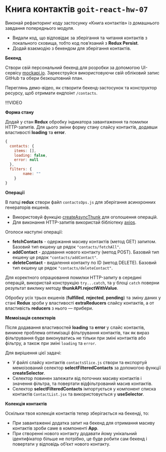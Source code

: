 # Книга контактів `goit-react-hw-07`

Виконай рефакторинг коду застосунку «Книга контактів» із домашнього завдання попереднього модуля.

- Видали код, що відповідає за зберігання та читання контактів з локального сховища, тобто код пов’язаний з **Redux Persist**.
- Додай взаємодію з бекендом для зберігання контактів.


**Бекенд**

Створи свій персональний бекенд для розробки за допомогою UI-сервісу [mockapi.io](https://mockapi.io/projects). Зареєструйся використовуючи свій обліковий запис GitHub та обери безкоштовний план.

Переглянь демо-відео, як створити бекенд-застосунок та конструктор ресурсу, щоб отримати ендпоінт `/contacts`.

!!!VIDEO


**Форма стану**

Додай у стан **Redux** обробку індикатора завантаження та помилки HTTP-запитів. Для цього зміни форму стану слайсу контактів, додавши властивості **loading** та **error**.

```js
{
  contacts: {
    items: [],
    loading: false,
    error: null
  },
  filters: {
		name: ""
	}
}
```

**Операції**

В папці **redux** створи файл `contactsOps.js` для зберігання асинхронних генераторів екшенів.

- Використовуй функцію [createAsyncThunk](https://redux-toolkit.js.org/api/createAsyncThunk) для оголошення операцій.
- Для виконання HTTP-запитів використай бібліотеку [axios](https://axios-http.com/uk/docs/intro).

Оголоси наступні операції:

- **fetchContacts** - одержання масиву контактів (метод GET) запитом. Базовий тип екшену це рядок `"contacts/fetchAll"`.
- **addContact** - додавання нового контакту (метод POST). Базовий тип екшену це рядок `"contacts/addContact"`.
- **deleteContact** - видалення контакту по ID (метод DELETE). Базовий тип екшену це рядок `"contacts/deleteContact"`.

Для коректного опрацювання помилки HTTP-запиту в середині операцій, використай конструкцію `try...catch`, та у блоці `catch` поверни результат виклику методу **thunkAPI**.**rejectWithValue**.

Обробку усіх трьох екшенів (**fulfilled**, **rejected**, **pending**) та зміну даних у стані **Redux** зроби у властивості **extraReducers** слайсу контактів, а от властивість **reducers** з нього — прибери.

**Мемоізація селекторів**

Після додавання властивостей **loading** та **error** у слайс контактів, виникне проблема оптимізаціі фільтрування контактів, так як вираз фільтрування буде виконуватись не тільки при зміні контактів або фільтру, а також при зміні `loading` та `error`.

Для вирішення цієї задачі:

- У файлі слайсу контактів `contactsSlice.js` створи та експортуй мемоізований селектор **selectFilteredContacts** за допомогою функції **createSelector**.
- Селектор повинен залежати від поточних масиву контактів і значення фільтра, та повертати відфільтрований масив контактів.
- Селектор **selectFilteredContacts** імпортується у компонент списка контактів `ContactList.jsx` та використовується у **useSelector**.


**Колекція контактів**

Оскільки твоя колекція контактів тепер зберігається на бекенді, то:
- При завантаженні додатка запит на бекенд для отримання масиву контактів зроби саме в компоненті **Арр**.
- При створенні нового контакту додавати йому унікальний ідентифікатор більше не потрібно, це буде робити сам бекенд і повертати у відповідь об’єкт нового контакту.
